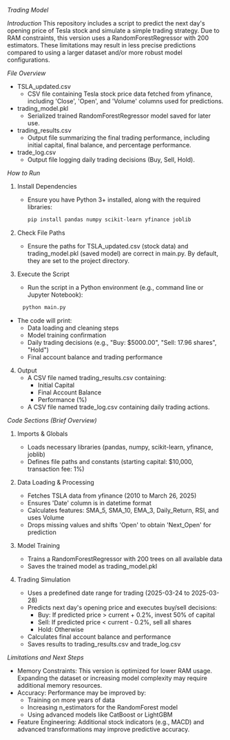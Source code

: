 *Trading Model*

*Introduction*
This repository includes a script to predict the next day's opening price of Tesla stock and simulate a simple trading strategy. Due to RAM constraints, this version uses a RandomForestRegressor with 200 estimators. These limitations may result in less precise predictions compared to using a larger dataset and/or more robust model configurations.

*File Overview*
- TSLA_updated.csv
  - CSV file containing Tesla stock price data fetched from yfinance, including 'Close', 'Open', and 'Volume' columns used for predictions.
- trading_model.pkl
  - Serialized trained RandomForestRegressor model saved for later use.
- trading_results.csv
  - Output file summarizing the final trading performance, including initial capital, final balance, and percentage performance.
- trade_log.csv
  - Output file logging daily trading decisions (Buy, Sell, Hold).

*How to Run*
1. Install Dependencies
   - Ensure you have Python 3+ installed, along with the required libraries:
     ```bash
     pip install pandas numpy scikit-learn yfinance joblib
      ```
2. Check File Paths
   - Ensure the paths for TSLA_updated.csv (stock data) and trading_model.pkl (saved model) are correct in main.py. By default, they are set to the project directory.

3. Execute the Script
   - Run the script in a Python environment (e.g., command line or Jupyter Notebook):
```bash
     python main.py
```
   - The code will print:
     - Data loading and cleaning steps
     - Model training confirmation
     - Daily trading decisions (e.g., "Buy: $5000.00", "Sell: 17.96 shares", "Hold")
     - Final account balance and trading performance

4. Output
   - A CSV file named trading_results.csv containing:
     - Initial Capital
     - Final Account Balance
     - Performance (%)
   - A CSV file named trade_log.csv containing daily trading actions.

*Code Sections (Brief Overview)*
1. Imports & Globals
   - Loads necessary libraries (pandas, numpy, scikit-learn, yfinance, joblib)
   - Defines file paths and constants (starting capital: $10,000, transaction fee: 1%)

2. Data Loading & Processing
   - Fetches TSLA data from yfinance (2010 to March 26, 2025)
   - Ensures 'Date' column is in datetime format
   - Calculates features: SMA_5, SMA_10, EMA_3, Daily_Return, RSI, and uses Volume
   - Drops missing values and shifts 'Open' to obtain 'Next_Open' for prediction

3. Model Training
   - Trains a RandomForestRegressor with 200 trees on all available data
   - Saves the trained model as trading_model.pkl

4. Trading Simulation
   - Uses a predefined date range for trading (2025-03-24 to 2025-03-28)
   - Predicts next day's opening price and executes buy/sell decisions:
     - Buy: If predicted price > current + 0.2%, invest 50% of capital
     - Sell: If predicted price < current - 0.2%, sell all shares
     - Hold: Otherwise
   - Calculates final account balance and performance
   - Saves results to trading_results.csv and trade_log.csv

*Limitations and Next Steps*
- Memory Constraints: This version is optimized for lower RAM usage. Expanding the dataset or increasing model complexity may require additional memory resources.
- Accuracy: Performance may be improved by:
  - Training on more years of data
  - Increasing n_estimators for the RandomForest model
  - Using advanced models like CatBoost or LightGBM
- Feature Engineering: Additional stock indicators (e.g., MACD) and advanced transformations may improve predictive accuracy.


